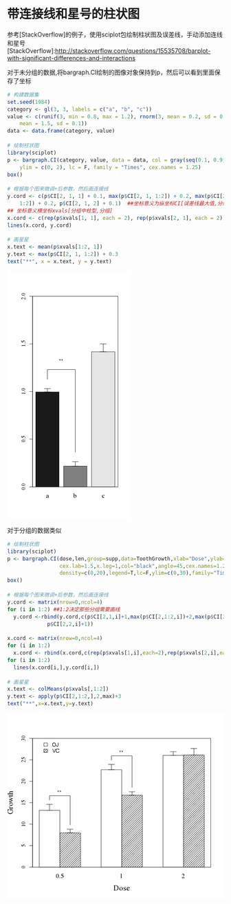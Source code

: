 带连接线和星号的柱状图
========================================================
参考[StackOverflow]的例子，使用sciplot包绘制柱状图及误差线，手动添加连线和星号
[StackOverflow]:http://stackoverflow.com/questions/15535708/barplot-with-significant-differences-and-interactions

对于未分组的数据,将bargraph.CI绘制的图像对象保持到p，然后可以看到里面保存了坐标


```r
# 构建数据集
set.seed(1984)
category <- gl(3, 3, labels = c("a", "b", "c"))
value <- c(runif(3, min = 0.8, max = 1.2), rnorm(3, mean = 0.2, sd = 0.1), rnorm(3, 
    mean = 1.5, sd = 0.1))
data <- data.frame(category, value)

# 绘制柱状图
library(sciplot)
p <- bargraph.CI(category, value, data = data, col = gray(seq(0.1, 0.9, length = 3)), 
    ylim = c(0, 2), lc = F, family = "Times", cex.names = 1.25)
box()

# 根据每个图来微调+后参数，然后画连接线
y.cord <- c(p$CI[2, 1, 1] + 0.1, max(p$CI[2, 1, 1:2]) + 0.2, max(p$CI[2, 1, 
    1:2]) + 0.2, p$CI[2, 1, 2] + 0.1)  ##坐标意义为纵坐标CI[误差线最大值,分组中柱型，分组]
## 坐标意义横坐标xvals[分组中柱型,分组]
x.cord <- c(rep(p$xvals[1, 1], each = 2), rep(p$xvals[2, 1], each = 2))
lines(x.cord, y.cord)

# 画星星
x.text <- mean(p$xvals[1:2, 1])
y.text <- max(p$CI[2, 1, 1:2]) + 0.3
text("**", x = x.text, y = y.text)
```

![plot of chunk unnamed-chunk-1](figure/unnamed-chunk-1.png) 


对于分组的数据类似


```r
# 绘制柱状图
library(sciplot)
p <- bargraph.CI(dose,len,group=supp,data=ToothGrowth,xlab="Dose",ylab="Growth",
                 cex.lab=1.5,x.leg=1,col="black",angle=45,cex.names=1.25,
                 density=c(0,20),legend=T,lc=F,ylim=c(0,30),family="Times")
box()

# 根据每个图来微调+后参数，然后画连接线
y.cord <- matrix(nrow=0,ncol=4)
for (i in 1:2) ##1:2决定那些分组需要画线
  y.cord <-rbind(y.cord,c(p$CI[2,1,i]+1,max(p$CI[2,1:2,i])+2,max(p$CI[2,1:2,i])+2,
             p$CI[2,2,i]+1))

x.cord <- matrix(nrow=0,ncol=4)
for (i in 1:2)
  x.cord <- rbind(x.cord,c(rep(p$xvals[1,i],each=2),rep(p$xvals[2,i],each=2)))
for (i in 1:2)
  lines(x.cord[i,],y.cord[i,])

# 画星星
x.text <- colMeans(p$xvals[,1:2])
y.text <- apply(p$CI[2,1:2,],2,max)+3
text("**",x=x.text,y=y.text)
```

![plot of chunk unnamed-chunk-2](figure/unnamed-chunk-2.png) 

